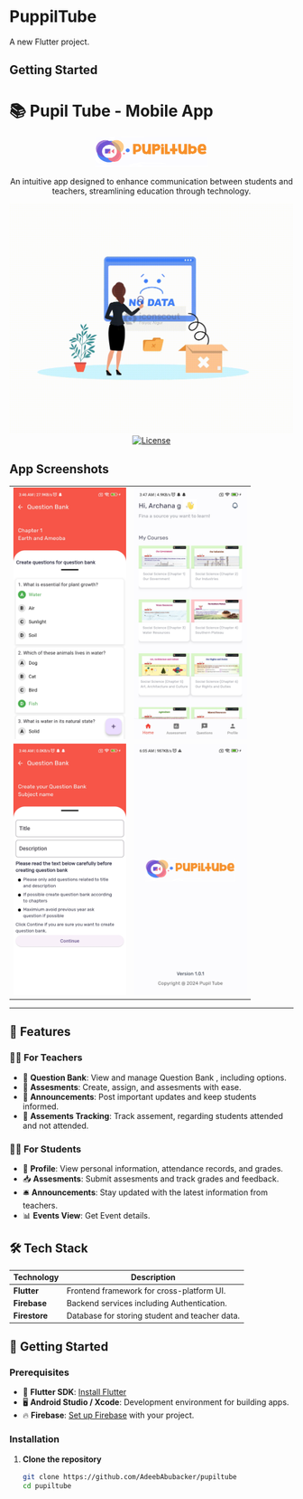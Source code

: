 # PuppilTube

A new Flutter project.

## Getting Started

# 📚 Pupil Tube - Mobile App

<div align="center">
  <img src="https://github.com/AdeebAbubacker/pupiltube/blob/main/assets/icon/pupil.png" alt="SchoolConnect Logo" width="200"/>
  <p>An intuitive app designed to enhance communication between students and teachers, streamlining education through technology.</p>
  <a href="https://github.com/yourusername/schoolconnect/issues"><img src=https://github.com/AdeebAbubacker/pupiltube/blob/main/assets/animated/Data%20Error.gif" alt="Issues"></a>
  <a href="https://github.com/yourusername/schoolconnect/blob/main/LICENSE"><img src="https://img.shields.io/github/license/yourusername/schoolconnect" alt="License"></a>
</div>

## App Screenshots

<div align="center">
  <table>
    <tr>
      <td>
        <img src="https://github.com/AdeebAbubacker/pupiltube/blob/main/assets/readme/screen%201.jpg" alt="Screen 1" width="200"/>
      </td>
      <td>
        <img src="https://github.com/AdeebAbubacker/pupiltube/blob/main/assets/readme/screen%202.jpg" alt="Screen 2" width="200"/>
      </td>
    </tr>
    <tr>
      <td>
        <img src="https://github.com/AdeebAbubacker/pupiltube/blob/main/assets/readme/screen%203.jpg" alt="Screen 3" width="200"/>
      </td>
      <td>
        <img src="https://github.com/AdeebAbubacker/pupiltube/blob/main/assets/readme/screen%204.jpg" alt="Screen 4" width="200"/>
      </td>
    </tr>
  </table>
</div>

---

## 🌟 Features

### 👨‍🏫 For Teachers

- 📝 **Question Bank**: View and manage Question Bank , including options.
- 📄 **Assesments**: Create, assign, and assesments with ease.
- 📢 **Announcements**: Post important updates and keep students informed.
- 📅 **Assements Tracking**: Track assement, regarding students attended and not attended.

### 👩‍🎓 For Students

- 👤 **Profile**: View personal information, attendance records, and grades.
- 📥 **Assesments**: Submit assesments and track grades and feedback.
- 🛎️ **Announcements**: Stay updated with the latest information from teachers.
- 📊 **Events View**: Get Event details.

## 🛠️ Tech Stack

| Technology    | Description                                    |
| ------------- | ---------------------------------------------- |
| **Flutter**   | Frontend framework for cross-platform UI.      |
| **Firebase**  | Backend services including Authentication.     |
| **Firestore** | Database for storing student and teacher data. |

## 🚀 Getting Started

### Prerequisites

- 📱 **Flutter SDK**: [Install Flutter](https://flutter.dev/docs/get-started/install)
- 🖥️ **Android Studio / Xcode**: Development environment for building apps.
- 🔥 **Firebase**: [Set up Firebase](https://firebase.google.com/docs/flutter/setup) with your project.

### Installation

1. **Clone the repository**

   ```bash
   git clone https://github.com/AdeebAbubacker/pupiltube
   cd pupiltube

   ```
